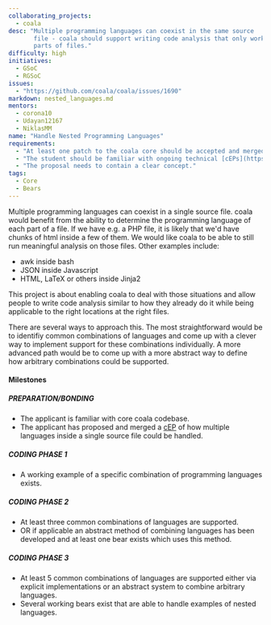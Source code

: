 ```yaml
---
collaborating_projects:
  - coala
desc: "Multiple programming languages can coexist in the same source 
       file - coala should support writing code analysis that only works on
       parts of files."
difficulty: high
initiatives:
  - GSoC
  - RGSoC
issues:
  - "https://github.com/coala/coala/issues/1690"
markdown: nested_languages.md
mentors:
  - corona10
  - Udayan12167
  - NiklasMM
name: "Handle Nested Programming Languages"
requirements:
  - "At least one patch to the coala core should be accepted and merged."
  - "The student should be familiar with ongoing technical [cEPs](https://coala.io/cep)."
  - "The proposal needs to contain a clear concept."
tags:
  - Core
  - Bears
---
```

Multiple programming languages can coexist in a single source file. coala would
benefit from the ability to determine the programming language of each part of
a file. If we have e.g. a PHP file, it is likely that we'd have chunks of html
inside a few of them. We would like coala to be able to still run meaningful
analysis on those files.
Other examples include:

* awk inside bash
* JSON inside Javascript
* HTML, LaTeX or others inside Jinja2

This project is about enabling coala to deal with those situations and allow
people to write code analysis similar to how they already do it while being
applicable to the right locations at the right files.

There are several ways to approach this. The most straightforward would be to identifiy common combinations
of languages and come up with a clever way to implement support for these combinations individually. A more
advanced path would be to come up with a more abstract way to define how arbitrary combinations could be supported.


#### Milestones

##### PREPARATION/BONDING

* The applicant is familiar with core coala codebase.
* The applicant has proposed and merged a [cEP](https://coala.io/cep) of how
  multiple languages inside a single source file could be handled.

##### CODING PHASE 1

* A working example of a specific combination of programming languages exists.

##### CODING PHASE 2

* At least three common combinations of languages are supported.
* OR if applicable an abstract method of combining languages has been developed
  and at least one bear exists which uses this method.

##### CODING PHASE 3

* At least 5 common combinations of languages are supported either via explicit
  implementations or an abstract system to combine arbitrary languages.
* Several working bears exist that are able to handle examples of nested languages.
